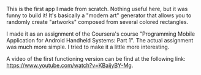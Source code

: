 This is the first app I made from scratch. Nothing useful here, but it was funny to build it! It's basically a "modern art" generator that allows you to randomly create "artworks" composed from several colored rectangles.

I made it as an assignment of the Coursera's course "Programming Mobile Application for Android Handheld Systems: Part 1". The actual assignment was much more simple. I tried to make it a little more interesting.

A video of the first functioning version can be find at the following link: https://www.youtube.com/watch?v=KBaijyBY-Mg.
